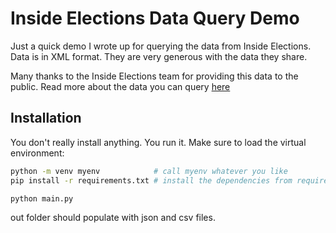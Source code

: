 # Inside Elections Data Query Demo

Just a quick demo I wrote up for querying the data from Inside Elections. Data is in XML format. They are very generous with the data they share. 


Many thanks to the Inside Elections team for providing this data to the public. Read more about the data you can query [here](https://insideelections.com/developer)



## Installation

You don't really install anything. You run it. Make sure to load the virtual environment: 

```sh
python -m venv myenv            # call myenv whatever you like
pip install -r requirements.txt # install the dependencies from requirements.txt

python main.py
```

out folder should populate with json and csv files.

